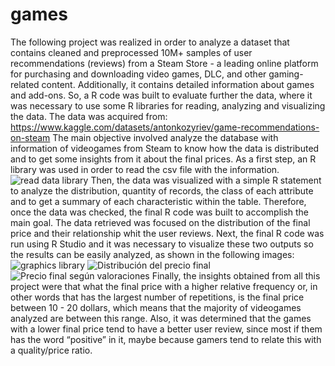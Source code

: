 # games
The following project was realized in order to analyze a dataset that contains cleaned and preprocessed 10M+ samples of user recommendations (reviews) from a Steam Store - a leading online platform for purchasing and downloading video games, DLC, and other gaming-related content. Additionally, it contains detailed information about games and add-ons.
So, a R code was built to evaluate further the data, where it was necessary to use some R libraries for reading, analyzing and visualizing the data.
The data was acquired from: https://www.kaggle.com/datasets/antonkozyriev/game-recommendations-on-steam
The main objective involved analyze the database with information of videogames from Steam to know how the data is distributed and to get some insights from it about the final prices.
As a first step, an R library was used in order to read the csv file with the information.
![read data library](https://github.com/KenethRojas/games/assets/131609936/090b3ea7-36ee-49ce-bd9c-7af8a27a445e)
Then, the data was visualized with a simple R statement to analyze the distribution, quantity of records, the class of each attribute and to get a summary of each characteristic within the table. Therefore, once the data was checked, the final R code was built to accomplish the main goal. The data retrieved was focused on the distribution of the final price and their relationship whit the user reviews.
Next, the final R code was run using R Studio and it was necessary to visualize these two outputs so the results can be easily analyzed, as shown in the following images:
![graphics library](https://github.com/KenethRojas/games/assets/131609936/b2f54e97-6fc6-41c8-a0ad-b2be0fce2027)
![Distribución del precio final](https://github.com/KenethRojas/games/assets/131609936/b554ba2c-8bf5-4297-bfee-aaf4f1907531)
![Precio final según valoraciones](https://github.com/KenethRojas/games/assets/131609936/6fd2e3e9-d84e-498d-9e69-47e50073d980)
Finally, the insights obtained from all this project were that what the final price with a higher relative frequency or, in other words that has the largest number of repetitions, is the final price between 10 - 20 dollars, which means that the majority of videogames analyzed are between this range. Also, it was determined that the games with a lower final price tend to have a better user review, since most if them has the word “positive” in it, maybe because gamers tend to relate this with a quality/price ratio.
